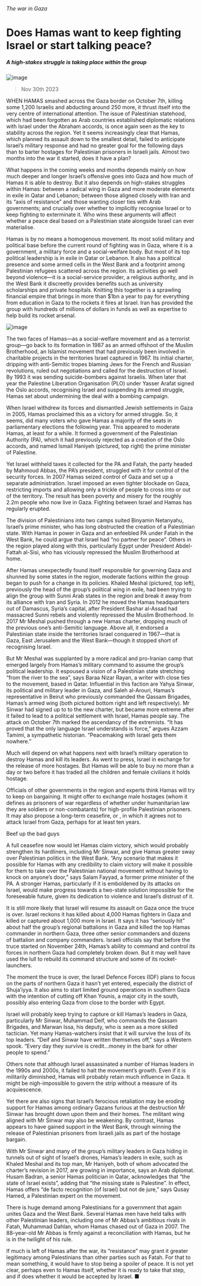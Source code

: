 ###### The war in Gaza
# Does Hamas want to keep fighting Israel or start talking peace? 
##### A high-stakes struggle is taking place within the group 
![image](images/20231202_MAD001.jpg) 
> Nov 30th 2023 
WHEN HAMAS smashed across the Gaza border on October 7th, killing some 1,200 Israelis and abducting around 250 more, it thrust itself into the very centre of international attention. The issue of Palestinian statehood, which had been forgotten as Arab countries established diplomatic relations with Israel under the Abraham accords, is once again seen as the key to stability across the region. Yet it seems increasingly clear that Hamas, which planned its assault down to the smallest detail, failed to anticipate Israel’s military response and had no greater goal for the following days than to barter hostages for Palestinian prisoners in Israeli jails. Almost two months into the war it started, does it have a plan?

What happens in the coming weeks and months depends mainly on how much deeper and longer Israel’s offensive goes into Gaza and how much of Hamas it is able to destroy. But it also depends on high-stakes struggles within Hamas: between a radical wing in Gaza and more moderate elements in exile in Qatar and Lebanon; between those aligned closely with Iran and its “axis of resistance” and those wanting closer ties with Arab governments; and crucially over whether to implicitly recognise Israel or to keep fighting to exterminate it. Who wins these arguments will affect whether a peace deal based on a Palestinian state alongside Israel can ever materialise.
Hamas is by no means a homogenous movement. Its most solid military and political base before the current round of fighting was in Gaza, where it is a government, a military force and a social-welfare body. But most of its top political leadership is in exile in Qatar or Lebanon. It also has a political presence and some armed cells in the West Bank and a footprint among Palestinian refugees scattered across the region. Its activities go well beyond violence—it is a social-service provider, a religious authority, and in the West Bank it discreetly provides benefits such as university scholarships and private hospitals. Knitting this together is a sprawling financial empire that brings in more than $1bn a year to pay for everything from education in Gaza to the rockets it fires at Israel. Iran has provided the group with hundreds of millions of dollars in funds as well as expertise to help build its rocket arsenal.
![image](images/20231202_MAM944.png) 

The two faces of Hamas—as a social-welfare movement and as a terrorist group—go back to its formation in 1987 as an armed offshoot of the Muslim Brotherhood, an Islamist movement that had previously been involved in charitable projects in the territories Israel captured in 1967. Its initial charter, dripping with anti-Semitic tropes blaming Jews for the French and Russian revolutions, ruled out negotiations and called for the destruction of Israel. By 1993 it was sending suicide-bombers against Israelis. When later that year the Palestine Liberation Organisation (PLO) under Yasser Arafat signed the Oslo accords, recognising Israel and suspending its armed struggle, Hamas set about undermining the deal with a bombing campaign.
When Israel withdrew its forces and dismantled Jewish settlements in Gaza in 2005, Hamas proclaimed this as a victory for armed struggle. So, it seems, did many voters who gave Hamas a majority of the seats in parliamentary elections the following year. This appeared to moderate Hamas, at least for a while. It formed a government of the Palestinian Authority (PA), which it had previously rejected as a creation of the Oslo accords, and named Ismail Haniyeh (pictured, top right) the prime minister of Palestine. 
Yet Israel withheld taxes it collected for the PA and Fatah, the party headed by Mahmoud Abbas, the PA’s president, struggled with it for control of the security forces. In 2007 Hamas seized control of Gaza and set up a separate administration. Israel imposed an even tighter blockade on Gaza, restricting imports and allowing only a trickle of people to cross into or out of the territory. The result has been poverty and misery for the roughly 2.2m people who now live in Gaza. Fighting between Israel and Hamas has regularly erupted.
The division of Palestinians into two camps suited Binyamin Netanyahu, Israel’s prime minister, who has long obstructed the creation of a Palestinian state. With Hamas in power in Gaza and an enfeebled PA under Fatah in the West Bank, he could argue that Israel had “no partner for peace”. Others in the region played along with this, particularly Egypt under President Abdel-Fattah al-Sisi, who has viciously repressed the Muslim Brotherhood at home. 
After Hamas unexpectedly found itself responsible for governing Gaza and shunned by some states in the region, moderate factions within the group began to push for a change in its policies. Khaled Meshal (pictured, top left), previously the head of the group’s political wing in exile, had been trying to align the group with Sunni Arab states in the region and break it away from its alliance with Iran and Syria. In 2012 he moved the Hamas headquarters out of Damascus, Syria’s capital, after President Bashar al-Assad had massacred Sunni rebels and violently repressed the Muslim Brotherhood. In 2017 Mr Meshal pushed through a new Hamas charter, dropping much of the previous one’s anti-Semitic language. Above all, it endorsed a Palestinian state inside the territories Israel conquered in 1967—that is Gaza, East Jerusalem and the West Bank—though it stopped short of recognising Israel.
But Mr Meshal was supplanted by a more radical and pro-Iranian camp that emerged largely from Hamas’s military command to assume the group’s political leadership. It espoused a vision of a Palestinian state stretching “from the river to the sea”, says Baraa Nizar Rayan, a writer with close ties to the movement, based in Qatar. Influential in this faction are Yahya Sinwar, its political and military leader in Gaza, and Saleh al-Arouri, Hamas’s representative in Beirut who previously commanded the Qassam Brigades, Hamas’s armed wing (both pictured bottom right and left respectively). Mr Sinwar had signed up to to the new charter, but became more extreme after it failed to lead to a political settlement with Israel, Hamas people say. The attack on October 7th marked the ascendancy of the extremists. “It has proved that the only language Israel understands is force,” argues Azzam Tamimi, a sympathetic historian. “Peacemaking with Israel gets them nowhere.” 
Much will depend on what happens next with Israel’s military operation to destroy Hamas and kill its leaders. As  went to press, Israel  in exchange for the release of more hostages. But Hamas will be able to buy no more than a day or two before it has traded all the children and female civilians it holds hostage. 
Officials of other governments in the region and experts think Hamas will try to keep on bargaining. It might offer to exchange male hostages (whom it defines as prisoners of war regardless of whether under humanitarian law they are soldiers or non-combatants) for high-profile Palestinian prisoners. It may also propose a long-term ceasefire, or , in which it agrees not to attack Israel from Gaza, perhaps for at least ten years.
Beef up the bad guys
A full ceasefire now would let Hamas claim victory, which would probably strengthen its hardliners, including Mr Sinwar, and give Hamas greater sway over Palestinian politics in the West Bank. “Any scenario that makes it possible for Hamas with any credibility to claim victory will make it possible for them to take over the Palestinian national movement without having to knock on anyone’s door,” says Salam Fayyad, a former prime minister of the PA. A stronger Hamas, particularly if it is emboldened by its attacks on Israel, would make progress towards a two-state solution impossible for the foreseeable future, given its dedication to violence and Israel’s distrust of it. 
It is still more likely that Israel will resume its assault on Gaza once the truce is over. Israel reckons it has killed about 4,000 Hamas fighters in Gaza and killed or captured about 1,000 more in Israel. It says it has “seriously hit” about half the group’s regional battalions in Gaza and killed the top Hamas commander in northern Gaza, three other senior commanders and dozens of battalion and company commanders. Israeli officials say that before the truce started on November 24th, Hamas’s ability to command and control its forces in northern Gaza had completely broken down. But it may well have used the lull to rebuild its command structure and some of its rocket-launchers. 
The moment the truce is over, the Israel Defence Forces (IDF) plans to focus on the parts of northern Gaza it hasn’t yet entered, especially the district of Shuja’iyya. It also aims to start limited ground operations in southern Gaza with the intention of cutting off Khan Younis, a major city in the south, possibly also entering Gaza from close to the border with Egypt. 
Israel will probably keep trying to capture or kill Hamas’s leaders in Gaza, particularly Mr Sinwar, Muhammad Deif, who commands the Qassam Brigades, and Marwan Issa, his deputy, who is seen as a more skilled tactician. Yet many Hamas-watchers insist that it will survive the loss of its top leaders. “Deif and Sinwar have written themselves off,” says a Western spook. “Every day they survive is credit…money in the bank for other people to spend.” 
Others note that although Israel assassinated a number of Hamas leaders in the 1990s and 2000s, it failed to halt the movement’s growth. Even if it is militarily diminished, Hamas will probably retain much influence in Gaza. It might be nigh-impossible to govern the strip without a measure of its acquiescence. 
Yet there are also signs that Israel’s ferocious retaliation may be eroding support for Hamas among ordinary Gazans furious at the destruction Mr Sinwar has brought down upon them and their homes. The militant wing aligned with Mr Sinwar may also be weakening. By contrast, Hamas appears to have gained support in the West Bank, through winning the release of Palestinian prisoners from Israeli jails as part of the hostage bargain.
With Mr Sinwar and many of the group’s military leaders in Gaza hiding in tunnels out of sight of Israel’s drones, Hamas’s leaders in exile, such as Khaled Meshal and its top man, Mr Haniyeh, both of whom advocated the charter’s revision in 2017, are growing in importance, says an Arab diplomat. Husam Badran, a senior Hamas politician in Qatar, acknowledges that “the state of Israel exists”, adding that ”the missing state is Palestine”. In effect, Hamas offers “de facto recognition (of Israel) but not de jure,” says Qusay Hamed, a Palestinian expert on the movement.
There is huge demand among Palestinians for a government that again unites Gaza and the West Bank. Several Hamas men have held talks with other Palestinian leaders, including one of Mr Abbas’s ambitious rivals in Fatah, Muhammad Dahlan, whom Hamas chased out of Gaza in 2007. The 88-year-old Mr Abbas is firmly against a reconciliation with Hamas, but he is in the twilight of his rule. 
If much is left of Hamas after the war, its “resistance” may grant it greater legitimacy among Palestinians than other parties such as Fatah. For that to mean something, it would have to stop being a spoiler of peace. It is not yet clear, perhaps even to Hamas itself, whether it is ready to take that step, and if does whether it would be accepted by Israel. ■
